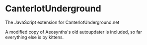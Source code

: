CanterlotUnderground
====================

The JavaScript extension for CanterlotUnderground.net

A modified copy of Aeosynths's old autoupdater is included, so far everything else is by kittens.
